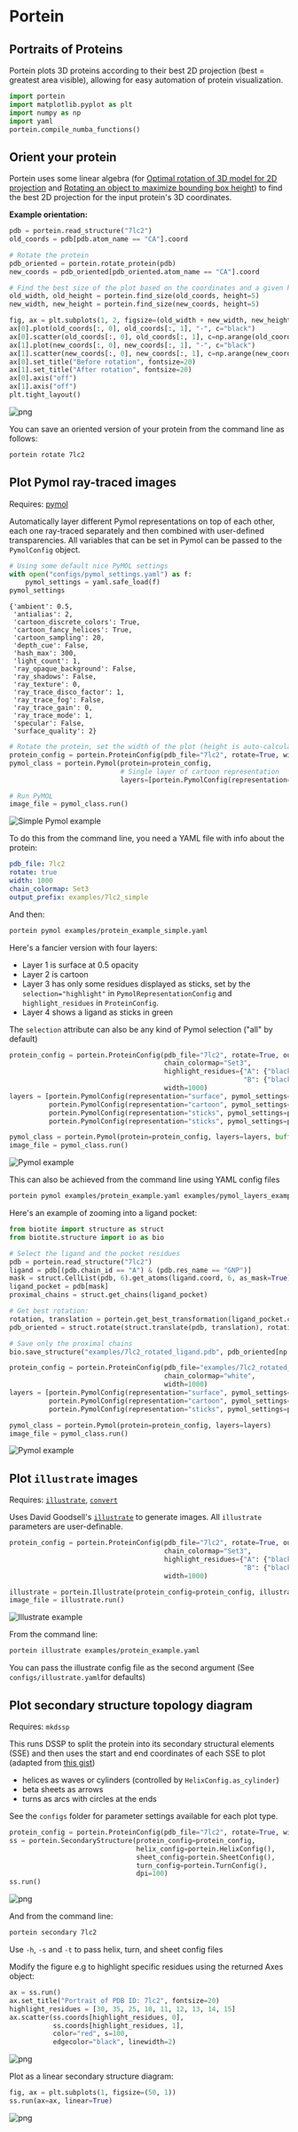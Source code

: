 # Portein
## Portraits of Proteins

Portein plots 3D proteins according to their best 2D projection (best = greatest area visible), allowing for easy automation of protein visualization.


```python
import portein
import matplotlib.pyplot as plt
import numpy as np
import yaml
portein.compile_numba_functions()
```

## Orient your protein

Portein uses some linear algebra (for [Optimal rotation of 3D model for 2D projection](https://stackoverflow.com/a/2970340) and [Rotating an object to maximize bounding box height](https://stackoverflow.com/a/47844156)) to find the best 2D projection for the input protein's 3D coordinates. 

**Example orientation:**


```python
pdb = portein.read_structure("7lc2")
old_coords = pdb[pdb.atom_name == "CA"].coord

# Rotate the protein
pdb_oriented = portein.rotate_protein(pdb)
new_coords = pdb_oriented[pdb_oriented.atom_name == "CA"].coord

# Find the best size of the plot based on the coordinates and a given height (or width)
old_width, old_height = portein.find_size(old_coords, height=5)
new_width, new_height = portein.find_size(new_coords, height=5)

fig, ax = plt.subplots(1, 2, figsize=(old_width + new_width, new_height), gridspec_kw={"width_ratios": [old_width, new_width]})
ax[0].plot(old_coords[:, 0], old_coords[:, 1], "-", c="black")
ax[0].scatter(old_coords[:, 0], old_coords[:, 1], c=np.arange(old_coords.shape[0]), s=50, cmap="Blues", edgecolors="gray")
ax[1].plot(new_coords[:, 0], new_coords[:, 1], "-", c="black")
ax[1].scatter(new_coords[:, 0], new_coords[:, 1], c=np.arange(new_coords.shape[0]), s=50, cmap="Blues", edgecolors="gray")
ax[0].set_title("Before rotation", fontsize=20)
ax[1].set_title("After rotation", fontsize=20)
ax[0].axis("off")
ax[1].axis("off")
plt.tight_layout()
```


    
![png](examples/README_files/README_7_0.png)
    


You can save an oriented version of your protein from the command line as follows:

```sh
portein rotate 7lc2
```

## Plot Pymol ray-traced images

Requires: [pymol](https://github.com/schrodinger/pymol-open-source)

Automatically layer different Pymol representations on top of each other, each one ray-traced separately and then combined with user-defined transparencies. All variables that can be set in Pymol can be passed to the `PymolConfig` object.


```python
# Using some default nice PyMOL settings
with open("configs/pymol_settings.yaml") as f:
    pymol_settings = yaml.safe_load(f)
pymol_settings
```

    {'ambient': 0.5,
     'antialias': 2,
     'cartoon_discrete_colors': True,
     'cartoon_fancy_helices': True,
     'cartoon_sampling': 20,
     'depth_cue': False,
     'hash_max': 300,
     'light_count': 1,
     'ray_opaque_background': False,
     'ray_shadows': False,
     'ray_texture': 0,
     'ray_trace_disco_factor': 1,
     'ray_trace_fog': False,
     'ray_trace_gain': 0,
     'ray_trace_mode': 1,
     'specular': False,
     'surface_quality': 2}




```python
# Rotate the protein, set the width of the plot (height is auto-calculated), and the colormap for the chains (can also be a dictionary of chain: color)
protein_config = portein.ProteinConfig(pdb_file="7lc2", rotate=True, width=1000, chain_colormap="Set3", output_prefix="examples/7lc2_simple")
pymol_class = portein.Pymol(protein=protein_config, 
                            # Single layer of cartoon representation
                            layers=[portein.PymolConfig(representation="cartoon", pymol_settings=pymol_settings)])

# Run PyMOL
image_file = pymol_class.run()
```

![Simple Pymol example](examples/7lc2_simple_rotated_pymol.png)

To do this from the command line, you need a YAML file with info about the protein:

```YAML
pdb_file: 7lc2
rotate: true
width: 1000
chain_colormap: Set3
output_prefix: examples/7lc2_simple
```

And then:

```sh
portein pymol examples/protein_example_simple.yaml
```

Here's a fancier version with four layers:
- Layer 1 is surface at 0.5 opacity
- Layer 2 is cartoon
- Layer 3 has only some residues displayed as sticks, set by the `selection="highlight"` in `PymolRepresentationConfig` and `highlight_residues` in `ProteinConfig`. 
- Layer 4 shows a ligand as sticks in green

The `selection` attribute can also be any kind of Pymol selection ("all" by default)


```python
protein_config = portein.ProteinConfig(pdb_file="7lc2", rotate=True, output_prefix="examples/7lc2",
                                       chain_colormap="Set3", 
                                       highlight_residues={"A": {"black": [30, 35], "red": list(range(10,20))},
                                                           "B": {"black": [25], "red": list(range(10, 16))}},
                                       width=1000)
layers = [portein.PymolConfig(representation="surface", pymol_settings=pymol_settings, transparency=0.5),
          portein.PymolConfig(representation="cartoon", pymol_settings=pymol_settings),
          portein.PymolConfig(representation="sticks", pymol_settings=pymol_settings, selection="highlight"),
          portein.PymolConfig(representation="sticks", pymol_settings=pymol_settings, selection="resn GNP", color="green")]

pymol_class = portein.Pymol(protein=protein_config, layers=layers, buffer=10)
image_file = pymol_class.run()
```

![Pymol example](examples/7lc2_rotated_pymol.png)

This can also be achieved from the command line using YAML config files

```sh
portein pymol examples/protein_example.yaml examples/pymol_layers_example.yaml --buffer 10
```

Here's an example of zooming into a ligand pocket:


```python
from biotite import structure as struct
from biotite.structure import io as bio

# Select the ligand and the pocket residues
pdb = portein.read_structure("7lc2")
ligand = pdb[(pdb.chain_id == "A") & (pdb.res_name == "GNP")]
mask = struct.CellList(pdb, 6).get_atoms(ligand.coord, 6, as_mask=True).any(axis=0)
ligand_pocket = pdb[mask]
proximal_chains = struct.get_chains(ligand_pocket)

# Get best rotation:
rotation, translation = portein.get_best_transformation(ligand_pocket.coord.astype(np.float64))
pdb_oriented = struct.rotate(struct.translate(pdb, translation), rotation)

# Save only the proximal chains
bio.save_structure("examples/7lc2_rotated_ligand.pdb", pdb_oriented[np.isin(pdb_oriented.chain_id, proximal_chains)])

protein_config = portein.ProteinConfig(pdb_file="examples/7lc2_rotated_ligand.pdb", rotate=False, output_prefix="examples/7lc2_ligand",
                                       chain_colormap="white",
                                       width=1000)
layers = [portein.PymolConfig(representation="surface", pymol_settings=pymol_settings, transparency=0.3),
          portein.PymolConfig(representation="cartoon", pymol_settings=pymol_settings),
          portein.PymolConfig(representation="sticks", pymol_settings=pymol_settings, selection="(chain A and resn GNP)", color="green")]

pymol_class = portein.Pymol(protein=protein_config, layers=layers)
image_file = pymol_class.run()
```

![Pymol example](examples/7lc2_ligand_pymol.png)

## Plot `illustrate` images

Requires: [`illustrate`](https://github.com/ccsb-scripps/Illustrate), [`convert`](https://imagemagick.org/script/convert.php)

Uses David Goodsell's [`illustrate`](https://github.com/ccsb-scripps/Illustrate) to generate images. All `illustrate` parameters are user-definable.


```python
protein_config = portein.ProteinConfig(pdb_file="7lc2", rotate=True, output_prefix="examples/7lc2",
                                       chain_colormap="Set3", 
                                       highlight_residues={"A": {"black": [30, 35], "red": list(range(10,20))},
                                                           "B": {"black": [25], "red": list(range(10, 16))}},
                                       width=1000)

illustrate = portein.Illustrate(protein_config=protein_config, illustrate_config=portein.IllustrateConfig())
image_file = illustrate.run()
```

![Illustrate example](examples/7lc2_rotated_illustrate.png)

From the command line:
```sh
portein illustrate examples/protein_example.yaml
```

You can pass the illustrate config file as the second argument (See `configs/illustrate.yaml`for defaults)


## Plot secondary structure topology diagram

Requires: `mkdssp`

This runs DSSP to split the protein into its secondary structural elements (SSE) and then uses the start and end coordinates of each SSE to plot (adapted from [this gist](https://gist.github.com/JoaoRodrigues/f9906b343d3acb38e39f2b982b02ecb0))
* helices as waves or cylinders (controlled by `HelixConfig.as_cylinder`)
* beta sheets as arrows
* turns as arcs with circles at the ends

See the `configs` folder for parameter settings available for each plot type.


```python
protein_config = portein.ProteinConfig(pdb_file="7lc2", rotate=True, width=1000, output_prefix="examples/7lc2")
ss = portein.SecondaryStructure(protein_config=protein_config, 
                                helix_config=portein.HelixConfig(), 
                                sheet_config=portein.SheetConfig(), 
                                turn_config=portein.TurnConfig(),
                                dpi=100)
ss.run()
```
![png](examples/README_files/README_27_1.png)
    
And from the command line:

```sh
portein secondary 7lc2
```

Use `-h`, `-s` and `-t` to pass helix, turn, and sheet config files

Modify the figure e.g to highlight specific residues using the returned Axes object:


```python
ax = ss.run()
ax.set_title("Portrait of PDB ID: 7lc2", fontsize=20)
highlight_residues = [30, 35, 25, 10, 11, 12, 13, 14, 15]
ax.scatter(ss.coords[highlight_residues, 0], 
           ss.coords[highlight_residues, 1],
           color="red", s=100, 
           edgecolor="black", linewidth=2)
```
![png](examples/README_files/README_30_1.png)
    


Plot as a linear secondary structure diagram:


```python
fig, ax = plt.subplots(1, figsize=(50, 1))
ss.run(ax=ax, linear=True)
```
![png](examples/README_files/README_32_1.png)
    

